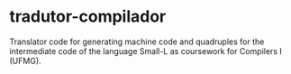 # tradutor-compilador
Translator code for generating machine code and quadruples for the intermediate code of the language Small-L as coursework for Compilers I (UFMG).
